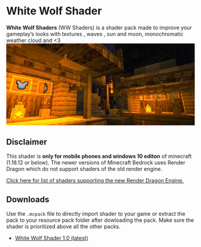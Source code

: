 
# White Wolf Shader
   **White Wolf Shaders** (WW Shaders) is a shader pack made to improve your gameplay’s looks with textures , waves , sun and moon, monochromatic weather cloud and <3
![Pic_A](/textures/images/img.png)

## Disclaimer

This shader is **only for mobile phones and windows 10 editon** of minecraft (1.18.12 or below). The newer versions of Minecraft Bedrock uses Render Dragon which do not support shaders of the old render engine.

[Click here for list of shaders supporting the new Render Dragon Engine.](https://github.com/DominoKorean/Render-dragon-shader-list)

## Downloads

 Use the `.mcpack` file to directly import shader to your game or extract the pack to your resource pack folder after dowloading the pack. Make sure the shader is prioritized above all the other packs.
   * [White Wolf Shader 1.0 (latest)](https://github.com/NotSnipc/WhiteWolfShaders/releases/tag/release)
